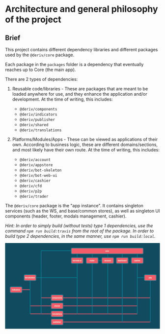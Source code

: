# Architecture and general philosophy of the project

## Brief

This project contains different dependency libraries and different packages used by the `@deriv/core` package.

Each package in the `packages` folder is a dependency that eventually reaches up to Core (the main app).

There are 2 types of dependencies:

1. Reusable code/libraries - These are packages that are meant to be loaded anywhere for use, and they enhance the application and/or development. At the time of writing, this includes:

    - `@deriv/components`
    - `@deriv/indicators`
    - `@deriv/publisher`
    - `@deriv/shared`
    - `@deriv/translations`

2. Platforms/Modules/Apps - These can be viewed as applications of their own. According to business logic, these are different domains/sections, and most likely have their own route. At the time of writing, this includes:
    - `@deriv/account`
    - `@deriv/appstore`
    - `@deriv/bot-skeleton`
    - `@deriv/bot-web-ui`
    - `@deriv/cashier`
    - `@deriv/cfd`
    - `@deriv/p2p`
    - `@deriv/trader`

The `@deriv/core` package is the "app instance". It contains singleton services (such as the WS, and base/common stores), as well as singleton UI components (header, footer, modals management, cashier).

_Hint: In order to simply build (without tests) type 1 dependencies, use the command `npm run build:travis` from the root of the package. In order to build type 2 dependencies, in the same manner, use `npm run build:local`._

![Package dependencies](package_dependencies.png?raw=true 'Package dependencies')
